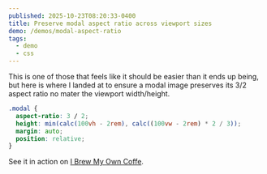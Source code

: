 ```yaml
---
published: 2025-10-23T08:20:33-0400
title: Preserve modal aspect ratio across viewport sizes
demo: /demos/modal-aspect-ratio
tags:
  - demo
  - css
---
```


This is one of those that feels like it should be easier than it ends up being, but here is where I landed at to ensure a modal image preserves its 3/2 aspect ratio no mater the viewport width/height.

```css
.modal {
  aspect-ratio: 3 / 2;
  height: min(calc(100vh - 2rem), calc((100vw - 2rem) * 2 / 3));
  margin: auto;
  position: relative;
}
```

See it in action on [I Brew My Own Coffe](https://www.ibrewmyown.coffee).
